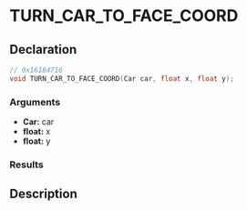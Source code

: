 # TURN_CAR_TO_FACE_COORD

## Declaration
```cpp
// 0x16184716
void TURN_CAR_TO_FACE_COORD(Car car, float x, float y);
```

### Arguments
- **Car:** car
- **float:** x
- **float:** y

### Results

## Description
